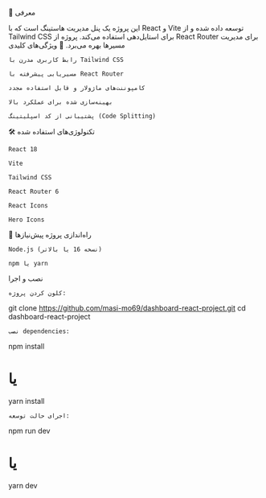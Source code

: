 
📌 معرفی

این پروژه یک پنل مدیریت هاستینگ است که با React و Vite توسعه داده شده و از Tailwind CSS برای استایل‌دهی استفاده می‌کند. پروژه از React Router برای مدیریت مسیرها بهره می‌برد.
🚀 ویژگی‌های کلیدی

    رابط کاربری مدرن با Tailwind CSS

    مسیریابی پیشرفته با React Router

    کامپوننت‌های ماژولار و قابل استفاده مجدد

    بهینه‌سازی شده برای عملکرد بالا

    پشتیبانی از کد اسپلیتینگ (Code Splitting)

🛠️ تکنولوژی‌های استفاده شده

    React 18

    Vite

    Tailwind CSS

    React Router 6

    React Icons

    Hero Icons

🚀 راه‌اندازی پروژه
پیش‌نیازها

    Node.js (نسخه 16 یا بالاتر)

    npm یا yarn

نصب و اجرا

    کلون کردن پروژه:



git clone https://github.com/masi-mo69/dashboard-react-project.git
cd dashboard-react-project

    نصب dependencies:



npm install
# یا
yarn install

    اجرای حالت توسعه:



npm run dev
# یا
yarn dev
